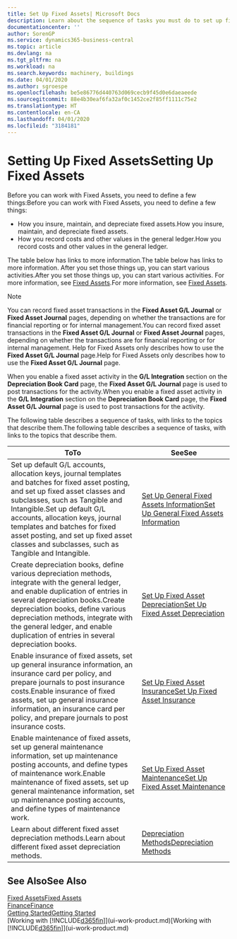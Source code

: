 ```yaml
---
title: Set Up Fixed Assets| Microsoft Docs
description: Learn about the sequence of tasks you must do to set up fixed assets, such as machinery or buildings.
documentationcenter: ''
author: SorenGP
ms.service: dynamics365-business-central
ms.topic: article
ms.devlang: na
ms.tgt_pltfrm: na
ms.workload: na
ms.search.keywords: machinery, buildings
ms.date: 04/01/2020
ms.author: sgroespe
ms.openlocfilehash: be5e86776d440763d069cecb9f45d0e6daeaeede
ms.sourcegitcommit: 88e4b30eaf6fa32af0c1452ce2f85ff1111c75e2
ms.translationtype: HT
ms.contentlocale: en-CA
ms.lasthandoff: 04/01/2020
ms.locfileid: "3184181"
---
```

# <a name="setting-up-fixed-assets"></a><span data-ttu-id="1433c-103">Setting Up Fixed Assets</span><span class="sxs-lookup"><span data-stu-id="1433c-103">Setting Up Fixed Assets</span></span>
<span data-ttu-id="1433c-104">Before you can work with Fixed Assets, you need to define a few things:</span><span class="sxs-lookup"><span data-stu-id="1433c-104">Before you can work with Fixed Assets, you need to define a few things:</span></span>  

* <span data-ttu-id="1433c-105">How you insure, maintain, and depreciate fixed assets.</span><span class="sxs-lookup"><span data-stu-id="1433c-105">How you insure, maintain, and depreciate fixed assets.</span></span>  
* <span data-ttu-id="1433c-106">How you record costs and other values in the general ledger.</span><span class="sxs-lookup"><span data-stu-id="1433c-106">How you record costs and other values in the general ledger.</span></span>  

<span data-ttu-id="1433c-107">The table below has links to more information.</span><span class="sxs-lookup"><span data-stu-id="1433c-107">The table below has links to more information.</span></span> <span data-ttu-id="1433c-108">After you set those things up, you can start various activities.</span><span class="sxs-lookup"><span data-stu-id="1433c-108">After you set those things up, you can start various activities.</span></span> <span data-ttu-id="1433c-109">For more information, see [Fixed Assets](fa-manage.md).</span><span class="sxs-lookup"><span data-stu-id="1433c-109">For more information, see [Fixed Assets](fa-manage.md).</span></span>  

> [!NOTE]  
>   <span data-ttu-id="1433c-110">You can record fixed asset transactions in the **Fixed Asset G/L Journal** or **Fixed Asset Journal** pages, depending on whether the transactions are for financial reporting or for internal management.</span><span class="sxs-lookup"><span data-stu-id="1433c-110">You can record fixed asset transactions in the **Fixed Asset G/L Journal** or **Fixed Asset Journal** pages, depending on whether the transactions are for financial reporting or for internal management.</span></span> <span data-ttu-id="1433c-111">Help for Fixed Assets only describes how to use the **Fixed Asset G/L Journal** page.</span><span class="sxs-lookup"><span data-stu-id="1433c-111">Help for Fixed Assets only describes how to use the **Fixed Asset G/L Journal** page.</span></span>  

<span data-ttu-id="1433c-112">When you enable a fixed asset activity in the **G/L Integration** section on the **Depreciation Book Card** page, the **Fixed Asset G/L Journal** page is used to post transactions for the activity.</span><span class="sxs-lookup"><span data-stu-id="1433c-112">When you enable a fixed asset activity in the **G/L Integration** section on the **Depreciation Book Card** page, the **Fixed Asset G/L Journal** page is used to post transactions for the activity.</span></span>

<span data-ttu-id="1433c-113">The following table describes a sequence of tasks, with links to the topics that describe them.</span><span class="sxs-lookup"><span data-stu-id="1433c-113">The following table describes a sequence of tasks, with links to the topics that describe them.</span></span>  

| <span data-ttu-id="1433c-114">To</span><span class="sxs-lookup"><span data-stu-id="1433c-114">To</span></span> | <span data-ttu-id="1433c-115">See</span><span class="sxs-lookup"><span data-stu-id="1433c-115">See</span></span> |
| --- | --- |
| <span data-ttu-id="1433c-116">Set up default G/L accounts, allocation keys, journal templates and batches for fixed asset posting, and set up fixed asset classes and subclasses, such as Tangible and Intangible.</span><span class="sxs-lookup"><span data-stu-id="1433c-116">Set up default G/L accounts, allocation keys, journal templates and batches for fixed asset posting, and set up fixed asset classes and subclasses, such as Tangible and Intangible.</span></span> |[<span data-ttu-id="1433c-117">Set Up General Fixed Assets Information</span><span class="sxs-lookup"><span data-stu-id="1433c-117">Set Up General Fixed Assets Information</span></span>](fa-how-setup-general.md) |
| <span data-ttu-id="1433c-118">Create depreciation books, define various depreciation methods, integrate with the general ledger, and enable duplication of entries in several depreciation books.</span><span class="sxs-lookup"><span data-stu-id="1433c-118">Create depreciation books, define various depreciation methods, integrate with the general ledger, and enable duplication of entries in several depreciation books.</span></span> |[<span data-ttu-id="1433c-119">Set Up Fixed Asset Depreciation</span><span class="sxs-lookup"><span data-stu-id="1433c-119">Set Up Fixed Asset Depreciation</span></span>](fa-how-setup-depreciation.md) |
| <span data-ttu-id="1433c-120">Enable insurance of fixed assets, set up general insurance information, an insurance card per policy, and prepare journals to post insurance costs.</span><span class="sxs-lookup"><span data-stu-id="1433c-120">Enable insurance of fixed assets, set up general insurance information, an insurance card per policy, and prepare journals to post insurance costs.</span></span> |[<span data-ttu-id="1433c-121">Set Up Fixed Asset Insurance</span><span class="sxs-lookup"><span data-stu-id="1433c-121">Set Up Fixed Asset Insurance</span></span>](fa-how-setup-insurance.md) |
| <span data-ttu-id="1433c-122">Enable maintenance of fixed assets, set up general maintenance information, set up maintenance posting accounts, and define types of maintenance work.</span><span class="sxs-lookup"><span data-stu-id="1433c-122">Enable maintenance of fixed assets, set up general maintenance information, set up maintenance posting accounts, and define types of maintenance work.</span></span> |[<span data-ttu-id="1433c-123">Set Up Fixed Asset Maintenance</span><span class="sxs-lookup"><span data-stu-id="1433c-123">Set Up Fixed Asset Maintenance</span></span>](fa-how-setup-maintenance.md) |
| <span data-ttu-id="1433c-124">Learn about different fixed asset depreciation methods.</span><span class="sxs-lookup"><span data-stu-id="1433c-124">Learn about different fixed asset depreciation methods.</span></span> |[<span data-ttu-id="1433c-125">Depreciation Methods</span><span class="sxs-lookup"><span data-stu-id="1433c-125">Depreciation Methods</span></span>](fa-depreciation-methods.md) |

## <a name="see-also"></a><span data-ttu-id="1433c-126">See Also</span><span class="sxs-lookup"><span data-stu-id="1433c-126">See Also</span></span>
[<span data-ttu-id="1433c-127">Fixed Assets</span><span class="sxs-lookup"><span data-stu-id="1433c-127">Fixed Assets</span></span>](fa-manage.md)  
[<span data-ttu-id="1433c-128">Finance</span><span class="sxs-lookup"><span data-stu-id="1433c-128">Finance</span></span>](finance.md)  
[<span data-ttu-id="1433c-129">Getting Started</span><span class="sxs-lookup"><span data-stu-id="1433c-129">Getting Started</span></span>](product-get-started.md)  
<span data-ttu-id="1433c-130">[Working with [!INCLUDE[d365fin](includes/d365fin_md.md)]](ui-work-product.md)</span><span class="sxs-lookup"><span data-stu-id="1433c-130">[Working with [!INCLUDE[d365fin](includes/d365fin_md.md)]](ui-work-product.md)</span></span>
